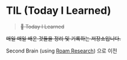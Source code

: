 # TIL (Today I Learned)

> ~~📝 Today I Learned~~

~~매일 매일 배운 것들을 정리 및 기록하는 저장소입니다.~~

Second Brain (using [Roam Research](https://roamresearch.com/)) 으로 이전
